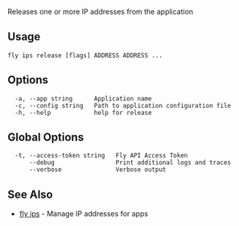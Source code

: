 Releases one or more IP addresses from the application

## Usage
~~~
fly ips release [flags] ADDRESS ADDRESS ...
~~~

## Options

~~~
  -a, --app string      Application name
  -c, --config string   Path to application configuration file
  -h, --help            help for release
~~~

## Global Options

~~~
  -t, --access-token string   Fly API Access Token
      --debug                 Print additional logs and traces
      --verbose               Verbose output
~~~

## See Also

* [fly ips](/docs/flyctl/fly-ips/)	 - Manage IP addresses for apps

